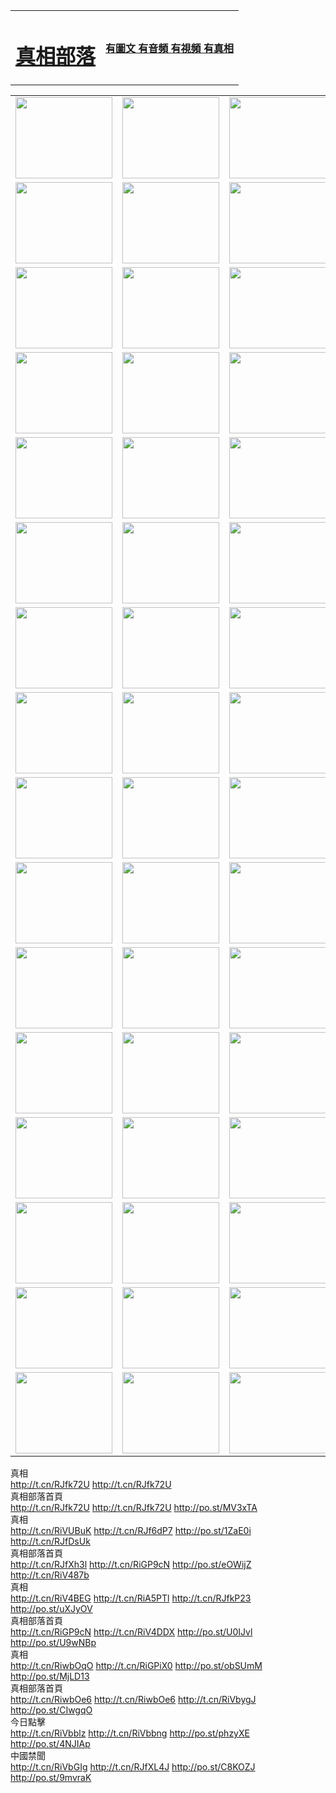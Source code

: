 <table>
<tr>

<td>
	<H1><a href="http://52.is-a-designer.com/zx/">真相部落</a></H1>
</td>
<td>
	<H4><a href="http://52.is-a-designer.com/zx/">有圖文 有音頻 有視頻 有真相</a></H4>
</td>
</tr>

</table>
<table>
<tr>
	<td><a href="http://805.dankaart.com/xtr/107/"><img  src ="http://805.dankaart.com/pic/2017/02/107.jpg" width="155px" height="130px"></a></td>
	<td><a href="http://805.dankaart.com/xtr/829/"><img src ="http://805.dankaart.com/pic/2017/02/829.jpg" width="155px" height="130px"></a></td>
	<td><a href="http://805.dankaart.com/xtr/69/"><img  src ="http://805.dankaart.com/pic/2017/02/69.jpg" width="155px" height="130px"></a></td>
	<td><a href="http://805.dankaart.com/xtr/99/"><img  src ="http://805.dankaart.com/pic/2017/02/99.jpg" width="155px" height="130px"></a></td>
</tr>
<tr>
	<td><a href="http://805.dankaart.com/xtr/40/"><img  src ="http://805.dankaart.com/pic/2017/02/40.jpg" width="155px" height="130px"></a></td>
	<td><a href="http://805.dankaart.com/xtr/20/"><img  src ="http://805.dankaart.com/pic/2017/02/20.jpg" width="155px" height="130px"></a></td>
	<td><a href="http://805.dankaart.com/xtr/81/"><img  src ="http://805.dankaart.com/pic/2017/02/81.jpg" width="155px" height="130px"></a></td>
	<td><a href="http://805.dankaart.com/xtr/2/"><img  src ="http://805.dankaart.com/pic/2017/02/2.jpg" width="155px" height="130px"></a></td>
</tr>
<tr>
	<td><a href="http://805.dankaart.com/xtr/86/"><img  src ="http://805.dankaart.com/pic/2017/02/86.jpg" width="155px" height="130px"></a></td>
	<td><a href="http://805.dankaart.com/xtr/109/"><img  src ="http://805.dankaart.com/pic/2017/02/109.jpg" width="155px" height="130px"></a></td>
	<td><a href="http://805.dankaart.com/xtr/1378/"><img  src ="http://805.dankaart.com/pic/2017/02/1378.jpg" width="155px" height="130px"></a></td>
	<td><a href="http://805.dankaart.com/xtr/57/"><img  src ="http://805.dankaart.com/pic/2017/02/57.jpg" width="155px" height="130px"></a></td>
</tr>
<tr>
	<td><a href="http://805.dankaart.com/xtr/1219/"><img  src ="http://805.dankaart.com/pic/2017/02/1219.jpg" width="155px" height="130px"></a></td>
	<td><a href="http://805.dankaart.com/xtr/1220/"><img  src ="http://805.dankaart.com/pic/2017/02/1220.jpg" width="155px" height="130px"></a></td>
	<td><a href="http://805.dankaart.com/xtr/1221/"><img  src ="http://805.dankaart.com/pic/2017/02/1221.jpg" width="155px" height="130px"></a></td>
	<td><a href="http://805.dankaart.com/xtr/51/"><img  src ="http://805.dankaart.com/pic/2017/02/51.jpg" width="155px" height="130px"></a></td>
</tr>
<tr>
	<td><a href="http://805.dankaart.com/xtr/1055/"><img  src ="http://805.dankaart.com/pic/2017/02/1055.jpg" width="155px" height="130px"></a></td>
	<td><a href="http://805.dankaart.com/xtr/611/"><img  src ="http://805.dankaart.com/pic/2017/02/611.jpg" width="155px" height="130px"></a></td>
	<td><a href="http://805.dankaart.com/xtr/1121/"><img  src ="http://805.dankaart.com/pic/2017/02/1121.jpg" width="155px" height="130px"></a></td>
	<td><a href="http://805.dankaart.com/xtr/610/"><img  src ="http://805.dankaart.com/pic/2017/02/610.jpg" width="155px" height="130px"></a></td>
</tr>
<tr>
	<td><a href="http://805.dankaart.com/xtr/1128/"><img  src ="http://805.dankaart.com/pic/2017/02/1128.jpg" width="155px" height="130px"></a></td>
	<td><a href="http://805.dankaart.com/xtr/1395/"><img  src ="http://805.dankaart.com/pic/2017/02/1406.jpg" width="155px" height="130px"></a></td>
	<td><a href="http://805.dankaart.com/xtr/1407/"><img  src ="http://805.dankaart.com/pic/2017/02/1407.jpg" width="155px" height="130px"></a></td>
	<td><a href="http://805.dankaart.com/xtr/934/"><img  src ="http://805.dankaart.com/pic/2017/02/934.jpg" width="155px" height="130px"></a></td>
</tr>
<tr>
	<td><a href="http://805.dankaart.com/xtr/641/"><img  src ="http://805.dankaart.com/pic/2017/02/641.jpg" width="155px" height="130px"></a></td>
	<td><a href="http://805.dankaart.com/xtr/949/"><img  src ="http://805.dankaart.com/pic/2017/02/949.jpg" width="155px" height="130px"></a></td>
	<td><a href="http://805.dankaart.com/xtr/112/"><img  src ="http://805.dankaart.com/pic/2017/02/112.jpg" width="155px" height="130px"></a></td>
	<td><a href="http://805.dankaart.com/xtr/812/"><img  src ="http://805.dankaart.com/pic/2017/02/812.jpg" width="155px" height="130px"></a></td>
</tr>
<tr>
	<td><a href="http://805.dankaart.com/xtr/103/"><img  src ="http://805.dankaart.com/pic/2017/02/103.jpg" width="155px" height="130px"></a></td>
	<td><a href="http://805.dankaart.com/xtr/3/"><img  src ="http://805.dankaart.com/pic/2017/02/3.jpg" width="155px" height="130px"></a></td>
	<td><A HREF="http://805.dankaart.com/mp4/zx/2015/11/Lkmtt.mp4" target="_blank" title="蓮開滿天庭"><img  src="http://805.dankaart.com/pic/2015/11/Lkmtt3480_jssor.jpg"  width="155px" height="130px"></A></td>
	<td><A HREF="http://805.dankaart.com/mp4/zx/2015/11/2013513.mp4" target="_blank" title="飛旋的法輪"><img  src="http://805.dankaart.com/pic/2015/11/falun480_jssor.jpg"  width="155px" height="130px"></A></td>
</tr>
<tr>
	<td><A HREF="http://805.dankaart.com/mp4/zx/2015/11/NYParade.mp4" target="_blank" title="2004年4月10日法輪功紐約大遊行"><img  src="http://805.dankaart.com/pic/2015/11/nyparade480_jssor.jpg"  width="155px" height="130px"></A></td>
	<td><A HREF="http://805.dankaart.com/mp4/news617/2015/05/WEB_s28093.mp4" target="_blank" title="2015年世界法輪大法日特別報導"><img  src="http://805.dankaart.com/pic/2015/11/p6752711a666997037_jssor.jpg"  width="155px" height="130px"></A></td>
	<td><A HREF="http://805.dankaart.com/mp4/news829/2015/11/30211_326650.mp4" target="_blank" title="滄州綁架案連審四天 民眾抹淚稱審好人"><img  src="http://805.dankaart.com/pic/2015/11/changzhou2480_jssor.jpg"  width="155px" height="130px"></A></td>
	<td><A HREF="http://805.dankaart.com/mp4/mhph/2015/10/changzhou.mp4" target="_blank" title="滄州真相--獅城血淚"><img  src="http://805.dankaart.com/pic/2015/11/changzhou480_jssor.jpg"  width="155px" height="130px"></A></td>
</tr>
<tr>
	<td><A HREF="http://805.dankaart.com/mp4/mhjd/mhjd_55.mp4" target="_blank" title="正義律師與無罪辯護"><img  src="http://805.dankaart.com/pic/2015/11/wzbh480_jssor.jpg"  width="155px" height="130px"></A></td>
	<td><A HREF="http://805.dankaart.com/mp4/zx/2015/11/layerkcs.mp4" target="_blank" title="中國的良心--高智晟律師"><img  src="http://805.dankaart.com/pic/2015/11/layerkcs2480_jssor.jpg"  width="155px" height="130px"></A></td>
	<td><A HREF="http://805.dankaart.com/mp4/mhph/2015/10/szxl.mp4" target="_blank" title="神州血淚--北京、大慶、廣東、哈爾濱"><img  src="http://805.dankaart.com/pic/2015/11/szxl480_jssor.jpg"  width="155px" height="130px"></A></td>
	<td><A HREF="http://805.dankaart.com/mp4/zx/2015/11/TangShanFFXS.mp4" target="_blank" title="真相紀錄片：鳳凰新生"><img  src="http://805.dankaart.com/pic/2015/11/fhxs2480_jssor.jpg"  width="155px" height="130px"></A></td>
</tr>
<tr>
	<td><A HREF="http://805.dankaart.com/mp4/zx/2015/11/jidong.mp4" target="_blank" title="冀東監獄的罪惡"><img  src="http://805.dankaart.com/pic/2015/11/jidong480_jssor.jpg"  width="155px" height="130px"></A></td>
	<td><A HREF="http://805.dankaart.com/mp4/mhph/2015/10/tangshan.mp4" target="_blank" title="鳳凰血淚"><img  src="http://805.dankaart.com/pic/2015/11/tangshan480_jssor.jpg"  width="155px" height="130px"></A>
					</div></td>
	<td>	<A HREF="http://805.dankaart.com/mp4/mhph/2015/10/zfxtzxl.mp4" target="_blank" title="政法系統罪行錄--唐山篇"><img  src="http://805.dankaart.com/pic/2015/11/zfxtzxl480_jssor.jpg"  width="155px" height="130px"></A></td>
	<td><A HREF="http://805.dankaart.com/mp4/mhph/2015/10/QDBG.mp4" target="_blank" title="青島悲歌"><img  src="http://805.dankaart.com/pic/2015/10/qdbg2480_jssor.jpg"  width="155px" height="130px"></A></td>
</tr>
<tr>
	<td><A HREF="http://805.dankaart.com/mp4/mhph/2015/10/huludao.mp4" target="_blank" title="葫蘆島永恆的見證"><img  src="http://805.dankaart.com/pic/2015/10/huludao480_jssor.jpg"  width="155px" height="130px"></A></td>
	<td><A HREF="http://805.dankaart.com/mp4/mhph/2015/10/qbzx.mp4" target="_blank" title="湖畔泉邊聽真相-濟南泉城的傳奇"><img  src="http://805.dankaart.com/pic/2015/10/hupan480_jssor.jpg"  width="155px" height="130px"></A></td>
	<td><A HREF="http://805.dankaart.com/mp4/mhph/2015/10/baoding_dvd_v2.mp4" target="_blank" title="燕趙悲歌"><img  src="http://805.dankaart.com/pic/2015/10/yzbg480_jssor.jpg"  width="155px" height="130px"></A></td>
	<td><A HREF="http://805.dankaart.com/mp4/zx/2015/11/meihuashi_complete_ED2.0.mp4" target="_blank" title="梅花詩完整版"><img  src="http://805.dankaart.com/pic/2015/11/mhs480_jssor.jpg"  width="155px" height="130px"></A></td>
</tr>
<tr>
	<td><A HREF="http://805.dankaart.com/mp4/zx/2015/11/fengbei512k.mp4" target="_blank" title="豐碑"><img  src="http://805.dankaart.com/pic/2015/11/fongbei480_jssor.jpg"  width="155px" height="130px"></A></td>
	<td><A HREF="http://805.dankaart.com/mp4/zx/2015/11/fytdxComplete.mp4" target="_blank" title="風雨天地行全集"><img  src="http://805.dankaart.com/pic/2015/11/fytdxWhite480_jssor.jpg"  width="155px" height="130px"></A></td>
	<td><A HREF="http://805.dankaart.com/mp4/zx/2015/11/JianZheng.mp4" target="_blank" title="見證"><img  src="http://805.dankaart.com/pic/2015/11/witness480_jssor.jpg"  width="155px" height="130px"></A></td>
	<td><A HREF="http://805.dankaart.com/mp4/mhph/2015/10/hcym.mp4" target="_blank" title="紅朝陰謀"><img  src="http://805.dankaart.com/pic/2015/10/hcym480_jssor.jpg"  width="155px" height="130px"></A></td>
</tr>
<tr>
	<td><A HREF="http://805.dankaart.com/mp4/zx/2015/11/zfzxPalV3.mp4" target="_blank" title="是自焚還是騙局"><img  src="http://805.dankaart.com/pic/2015/11/zfzx4805_jssor.jpg"  width="155px" height="130px"></A></td>
	<td><A HREF="http://805.dankaart.com/mp4/zx/2015/11/lsdspMsyTd.mp4" target="_blank" title="歷史的審判"><img  src="http://805.dankaart.com/pic/2015/11/lsdsp480_jssor.jpg"  width="155px" height="130px"></A></td>
	<td><A HREF="http://805.dankaart.com/mp4/news886/2015/11/concat886.mp4" target="_blank" title="一周全球控告江澤民"><img  src="http://805.dankaart.com/pic/2015/11/news886480_jssor.jpg"  width="155px" height="130px"></A></td>
	<td><A HREF="http://805.dankaart.com/mp4/news1378/2014/08/CQSD_s0_e4_v2_i0-CQSD_4-video.mp4" target="_blank" title="歐洲的抉擇"><img  src="http://805.dankaart.com/pic/2015/11/p5143421a564166643-ss_jssor.jpg"  width="155px" height="130px"></A></td>
</tr>
<tr>
	<td><A HREF="http://805.dankaart.com/mp4/zx/2015/11/hk20150720parade.mp4" target="_blank" title="港法輪功反迫害大遊行 大陸遊客震撼"><img  src="http://805.dankaart.com/pic/2015/11/281098-ss_jssor.jpg"  width="155px" height="130px"></A></td>
	<td><A HREF="http://805.dankaart.com/mp4/zx/2015/11/20150720hkParade512k.mp4" target="_blank" title="香港法輪功720遊行聲援訴江潮"><img  src="http://805.dankaart.com/pic/2015/11/2015720parade480_jssor.jpg"  width="155px" height="130px"></A></td>
	<td><A HREF="http://805.dankaart.com/mp4/zx/2015/11/hktdc512.mp4" target="_blank" title="香港退黨潮"><img  src="http://805.dankaart.com/pic/2015/11/hktdc480_jssor.jpg"  width="155px" height="130px"></A></td>
	<td><A HREF="http://805.dankaart.com/mp4/news413/2015/11/concat413.mp4" target="_blank" title="本月退黨精選"><img  src="http://805.dankaart.com/pic/2015/11/tuidang480_jssor.jpg"  width="155px" height="130px"></A></td>
</tr>
<tr>
	<td><A HREF="http://805.dankaart.com/mp4/news823/2015/11/TSZG_British_1_QA_A_TSZG-61-1_XinHaoNianZuoZh_P617180.mp4" target="_blank" title="辛灝年：紀念《九評共產黨》發表十週年演講"><img  src="http://805.dankaart.com/pic/2015/11/xhn9p10480_jssor.jpg"  width="155px" height="130px"></A></td>
	<td><A HREF="http://805.dankaart.com/mp4/news57/2015/11/JPGCD8.mp4" target="_blank" title="【九評之八】評中國共產黨的邪教本質"><img  src="http://805.dankaart.com/pic/2015/11/9pkcd8p480_jssor.jpg"  width="155px" height="130px"></A></td>
	<td><A HREF="http://805.dankaart.com/mp4/other/kao.Chih.Sheng_story.mp4"  target="_blank" title="超越恐懼:高智晟的故事"				style="font-size:20px;"><img src="http://805.dankaart.com/pic/2016/12/GZS201408070902.jpg"  width="155px" height="130px">
						</A></td>
	<td><A HREF="http://805.dankaart.com/mp4/zx/2016/11/oh10yearsInv.mp4"  target="_blank" title="紀錄片《活摘 十年調查》完整版" style="font-size:20px;"><img src="http://805.dankaart.com/pic/2016/11/10yearsOHinv.jpg"  width="155px" height="130px">
						</A></td>
</tr>
</table>


<div class="linkbox"><div class="title">真相<div id="url">  <a href="http://t.cn/RJfk72U" target=_blank>http://t.cn/RJfk72U</a>    <a href="http://t.cn/RJfk72U" target=_blank>http://t.cn/RJfk72U</a>    <a href="" target=_blank></a>    <a href="" target=_blank></a>  </div></div><div class="title">真相部落首頁<div id="url">  <a href="http://t.cn/RJfk72U" target=_blank>http://t.cn/RJfk72U</a>    <a href="http://t.cn/RJfk72U" target=_blank>http://t.cn/RJfk72U</a>    <a href="" target=_blank></a>    <a href="http://po.st/MV3xTA" target=_blank>http://po.st/MV3xTA</a>  </div></div><div class="title">真相<div id="url">  <a href="http://t.cn/RiVUBuK" target=_blank>http://t.cn/RiVUBuK</a>    <a href="http://t.cn/RJf6dP7" target=_blank>http://t.cn/RJf6dP7</a>    <a href="http://po.st/1ZaE0i" target=_blank>http://po.st/1ZaE0i</a>    <a href="http://t.cn/RJfDsUk" target=_blank>http://t.cn/RJfDsUk</a>  </div></div><div class="title">真相部落首頁<div id="url">  <a href="http://t.cn/RJfXh3l" target=_blank>http://t.cn/RJfXh3l</a>    <a href="http://t.cn/RiGP9cN" target=_blank>http://t.cn/RiGP9cN</a>    <a href="http://po.st/eOWijZ" target=_blank>http://po.st/eOWijZ</a>    <a href="http://t.cn/RiV487b" target=_blank>http://t.cn/RiV487b</a>  </div></div><div class="title">真相<div id="url">  <a href="http://t.cn/RiV4BEG" target=_blank>http://t.cn/RiV4BEG</a>    <a href="http://t.cn/RiA5PTl" target=_blank>http://t.cn/RiA5PTl</a>    <a href="http://t.cn/RJfkP23" target=_blank>http://t.cn/RJfkP23</a>    <a href="http://po.st/uXJyOV" target=_blank>http://po.st/uXJyOV</a>  </div></div><div class="title">真相部落首頁<div id="url">  <a href="http://t.cn/RiGP9cN" target=_blank>http://t.cn/RiGP9cN</a>    <a href="http://t.cn/RiV4DDX" target=_blank>http://t.cn/RiV4DDX</a>    <a href="http://po.st/U0IJvl" target=_blank>http://po.st/U0IJvl</a>    <a href="http://po.st/U9wNBp" target=_blank>http://po.st/U9wNBp</a>  </div></div><div class="title">真相<div id="url">  <a href="http://t.cn/RiwbOqO" target=_blank>http://t.cn/RiwbOqO</a>    <a href="http://t.cn/RiGPiX0" target=_blank>http://t.cn/RiGPiX0</a>    <a href="http://po.st/obSUmM" target=_blank>http://po.st/obSUmM</a>    <a href="http://po.st/MjLD13" target=_blank>http://po.st/MjLD13</a>  </div></div><div class="title">真相部落首頁<div id="url">  <a href="http://t.cn/RiwbOe6" target=_blank>http://t.cn/RiwbOe6</a>    <a href="http://t.cn/RiwbOe6" target=_blank>http://t.cn/RiwbOe6</a>    <a href="http://t.cn/RiVbygJ" target=_blank>http://t.cn/RiVbygJ</a>    <a href="http://po.st/CIwgqO" target=_blank>http://po.st/CIwgqO</a>  </div></div><div class="title">今日點擊<div id="url">  <a href="http://t.cn/RiVbblz" target=_blank>http://t.cn/RiVbblz</a>    <a href="http://t.cn/RiVbbng" target=_blank>http://t.cn/RiVbbng</a>    <a href="http://po.st/phzyXE" target=_blank>http://po.st/phzyXE</a>    <a href="http://po.st/4NJIAp" target=_blank>http://po.st/4NJIAp</a>  </div></div><div class="title">中國禁聞<div id="url">  <a href="http://t.cn/RiVbGIg" target=_blank>http://t.cn/RiVbGIg</a>    <a href="http://t.cn/RJfXL4J" target=_blank>http://t.cn/RJfXL4J</a>    <a href="http://po.st/C8KOZJ" target=_blank>http://po.st/C8KOZJ</a>    <a href="http://po.st/9mvraK" target=_blank>http://po.st/9mvraK</a>  </div></div></div>
